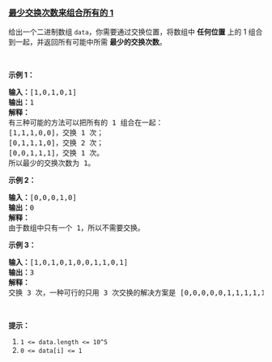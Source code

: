 ### [最少交换次数来组合所有的 1](https://leetcode-cn.com/problems/minimum-swaps-to-group-all-1s-together)

<p>给出一个二进制数组&nbsp;<code>data</code>，你需要通过交换位置，将数组中 <strong>任何位置</strong> 上的 1 组合到一起，并返回所有可能中所需&nbsp;<strong>最少的交换次数</strong>。</p>

<p>&nbsp;</p>

<p><strong>示例 1：</strong></p>

<pre><strong>输入：</strong>[1,0,1,0,1]
<strong>输出：</strong>1
<strong>解释： </strong>
有三种可能的方法可以把所有的 1 组合在一起：
[1,1,1,0,0]，交换 1 次；
[0,1,1,1,0]，交换 2 次；
[0,0,1,1,1]，交换 1 次。
所以最少的交换次数为 1。
</pre>

<p><strong>示例 2：</strong></p>

<pre><strong>输入：</strong>[0,0,0,1,0]
<strong>输出：</strong>0
<strong>解释： </strong>
由于数组中只有一个 1，所以不需要交换。
</pre>

<p><strong>示例 3：</strong></p>

<pre><strong>输入：</strong>[1,0,1,0,1,0,0,1,1,0,1]
<strong>输出：</strong>3
<strong>解释：</strong>
交换 3 次，一种可行的只用 3 次交换的解决方案是 [0,0,0,0,0,1,1,1,1,1,1]。
</pre>

<p>&nbsp;</p>

<p><strong>提示：</strong></p>

<ol>
	<li><code>1 &lt;= data.length &lt;= 10^5</code></li>
	<li><code>0 &lt;= data[i] &lt;= 1</code></li>
</ol>
